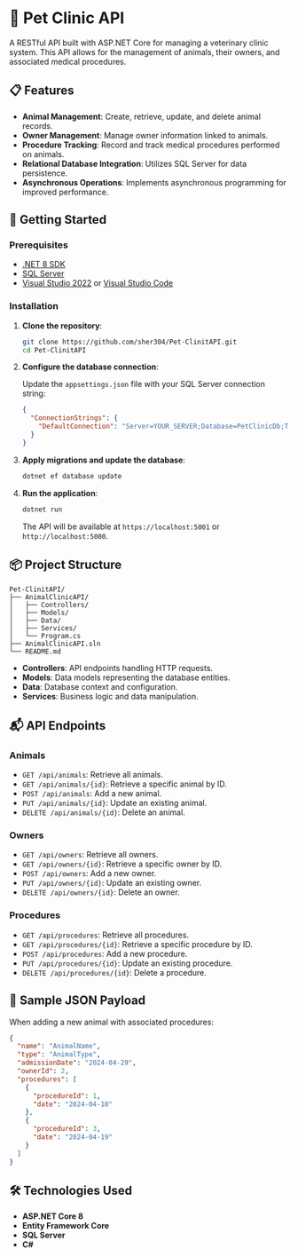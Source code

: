 # 🐾 Pet Clinic API

A RESTful API built with ASP.NET Core for managing a veterinary clinic system. This API allows for the management of animals, their owners, and associated medical procedures.

## 📋 Features

* **Animal Management**: Create, retrieve, update, and delete animal records.
* **Owner Management**: Manage owner information linked to animals.
* **Procedure Tracking**: Record and track medical procedures performed on animals.
* **Relational Database Integration**: Utilizes SQL Server for data persistence.
* **Asynchronous Operations**: Implements asynchronous programming for improved performance.

## 🚀 Getting Started

### Prerequisites

* [.NET 8 SDK](https://dotnet.microsoft.com/download/dotnet/8.0)
* [SQL Server](https://www.microsoft.com/en-us/sql-server/sql-server-downloads)
* [Visual Studio 2022](https://visualstudio.microsoft.com/) or [Visual Studio Code](https://code.visualstudio.com/)

### Installation

1. **Clone the repository**:

   ```bash
   git clone https://github.com/sher304/Pet-ClinitAPI.git
   cd Pet-ClinitAPI
   ```

2. **Configure the database connection**:

   Update the `appsettings.json` file with your SQL Server connection string:

   ```json
   {
     "ConnectionStrings": {
       "DefaultConnection": "Server=YOUR_SERVER;Database=PetClinicDb;Trusted_Connection=True;TrustServerCertificate=True;"
     }
   }
   ```

3. **Apply migrations and update the database**:

   ```bash
   dotnet ef database update
   ```

4. **Run the application**:

   ```bash
   dotnet run
   ```

   The API will be available at `https://localhost:5001` or `http://localhost:5000`.

## 📦 Project Structure

```
Pet-ClinitAPI/
├── AnimalClinicAPI/
│   ├── Controllers/
│   ├── Models/
│   ├── Data/
│   ├── Services/
│   └── Program.cs
├── AnimalClinicAPI.sln
└── README.md
```

* **Controllers**: API endpoints handling HTTP requests.
* **Models**: Data models representing the database entities.
* **Data**: Database context and configuration.
* **Services**: Business logic and data manipulation.

## 📬 API Endpoints

### Animals

* `GET /api/animals`: Retrieve all animals.
* `GET /api/animals/{id}`: Retrieve a specific animal by ID.
* `POST /api/animals`: Add a new animal.
* `PUT /api/animals/{id}`: Update an existing animal.
* `DELETE /api/animals/{id}`: Delete an animal.

### Owners

* `GET /api/owners`: Retrieve all owners.
* `GET /api/owners/{id}`: Retrieve a specific owner by ID.
* `POST /api/owners`: Add a new owner.
* `PUT /api/owners/{id}`: Update an existing owner.
* `DELETE /api/owners/{id}`: Delete an owner.

### Procedures

* `GET /api/procedures`: Retrieve all procedures.
* `GET /api/procedures/{id}`: Retrieve a specific procedure by ID.
* `POST /api/procedures`: Add a new procedure.
* `PUT /api/procedures/{id}`: Update an existing procedure.
* `DELETE /api/procedures/{id}`: Delete a procedure.

## 🧪 Sample JSON Payload

When adding a new animal with associated procedures:

```json
{
  "name": "AnimalName",
  "type": "AnimalType",
  "admissionDate": "2024-04-29",
  "ownerId": 2,
  "procedures": [
    {
      "procedureId": 1,
      "date": "2024-04-18"
    },
    {
      "procedureId": 3,
      "date": "2024-04-19"
    }
  ]
}
```

## 🛠 Technologies Used

* **ASP.NET Core 8**
* **Entity Framework Core**
* **SQL Server**
* **C#**

